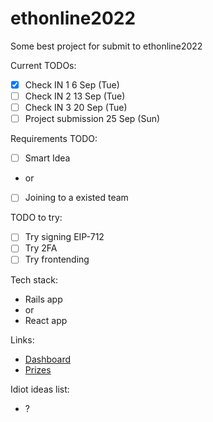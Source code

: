 # ethonline2022
Some best project for submit to ethonline2022

Current TODOs:
- [x] Check IN 1 6 Sep (Tue)
- [ ] Check IN 2 13 Sep (Tue)
- [ ] Check IN 3 20 Sep (Tue)
- [ ] Project submission 25 Sep (Sun)

Requirements TODO:
- [ ] Smart Idea
- or
- [ ] Joining to a existed team

TODO to try:
- [ ] Try signing EIP-712
- [ ] Try 2FA
- [ ] Try frontending

Tech stack:
- Rails app
- or
- React app

Links:
- [Dashboard](https://ethglobal.com/events/ethonline2022/home)
- [Prizes](https://ethglobal.com/events/ethonline2022/prizes)

Idiot ideas list:
- ?
